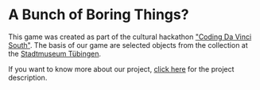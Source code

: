 # A Bunch of Boring Things?
This game was created as part of the cultural hackathon ["Coding Da Vinci South"](https://codingdavinci.de/). The basis of our game are selected objects from the collection at the [Stadtmuseum Tübingen](https://www.tuebingen.de/stadtmuseum/).

If you want to know more about our project, [click here](https://codingdavinci.de/projects/2019_sued/lauter_langweilige_sachen.html#project-name) for the project description.
